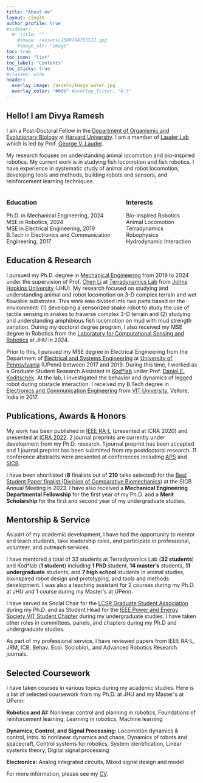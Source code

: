 ```yaml
---
title: "About me"
layout: single
author_profile: true
#sidebar:
  #- title: ""
    #image: /assets/1589784783572.jpg
    #image_alt: "image"
toc: true
toc_icon: "list"
toc_label: "Contents"
toc_sticky: true
#classes: wide
header:
  overlay_image: /assets/Image_water.jpg
  overlay_color: "#000" #overlay_filter: "0.5"
---
```


## Hello! I am Divya Ramesh

I am a Post-Doctoral Fellow in the [Department of Organismic and Evolutionary Biology](https://www.oeb.harvard.edu/) at [Harvard University](https://www.harvard.edu/). I am a member of [Lauder Lab](https://sites.harvard.edu/glauder/) which is led by Prof. [George V. Lauder](https://www.oeb.harvard.edu/people/george-v-lauder). 

My research focuses on understanding animal locomotion and bio-inspired robotics. My current work is in studying fish locomotion and fish robotics. I have experience in systematic study of animal and robot locomotion, developing tools and methods, building robots and sensors, and reinforcement learning techniques.
<div style="display: flex;">
  <div style="flex: 1.25; padding-right: 0px;">
    <h3>Education</h3>
    <i class="fa-solid fa-graduation-cap"></i> Ph.D. in Mechanical Engineering, 2024
    <br> 
    <i class="fa-solid fa-graduation-cap"></i> MSE in Robotics, 2024 
    <br>
    <i class="fa-solid fa-graduation-cap"></i> MSE in Electrical Engineering, 2019 
    <br> 
    <i class="fa-solid fa-graduation-cap"></i> B.Tech in Electronics and Communication Engineering, 2017
  </div>
  <div style="flex: 0.75; padding-left: 0px;">
    <h3>Interests</h3>
    Bio-inspired Robotics
    <br>
    Animal Locomotion
    <br>
    Terradynamics
    <br>
    Robophysics
    <br>
    Hydrodynamic Interaction
  </div>
</div>

## Education & Research

I pursued my Ph.D. degree in [Mechanical Engineering](https://me.jhu.edu/) from 2019 to 2024 under the supervision of Prof. [Chen Li](https://engineering.jhu.edu/faculty/chen-li/) at [Terradynamics Lab](https://li.me.jhu.edu/) from [Johns Hopkins University](https://www.jhu.edu/) (JHU). My research focused on studying and understanding animal and robot locomotion on 3-D complex terrain and wet flowable substrates. This work was divided into two parts based on the environment: (1) developing a sensorized snake robot to study the use of tactile sensing in snakes to traverse complex 3-D terrain and (2) studying and understanding amphibious fish locomotion on mud with mud strength variation. During my doctoral degree program, I also received my MSE degree in Robotics from the [Laboratory for Computational Sensing and Robotics](https://lcsr.jhu.edu/) at JHU in 2024. 

Prior to this, I pursued my MSE degree in Electrical Engineering from the Department of [Electrical and Systems Engineering](https://www.ese.upenn.edu/) at [University of Pennsylvania](https://www.upenn.edu/) (UPenn) between 2017 and 2019. During this time, I worked as a Graduate Student Research Assistant in [Kod*lab](https://kodlab.seas.upenn.edu/) under Prof. [Daniel E. Koditschek](https://kodlab.seas.upenn.edu/kod/). At the lab, I investigated the behavior and dynamics of legged robot during obstacle interaction. I received my B.Tech degree in [Electronics and Communication Engineering](https://vit.ac.in/schools/school-of-electronics-engineering-for-ug-courses) from [VIT University](https://vit.ac.in/), Vellore, India in 2017.     

## Publications, Awards & Honors

My work has been published in [IEEE RA-L](https://www.ieee-ras.org/publications/ra-l) (presented at ICRA 2020) and presented at [ICRA 2022](https://www.ieee-ras.org/component/rseventspro/event/2095-icra-2022). 2 journal preprints are currently under development from my Ph.D. research. 1 journal preprint has been accepted and 1 journal preprint has been submitted from my postdoctoral research. 11 conference abstracts were presented at conferences including [APS](https://www.aps.org/membership/join) and [SICB](https://sicb.org/). 

I have been shortlisted (**8** finalists out of **210** talks selected) for the [Best Student Paper finalist (Division of Comparative Biomechanics)](https://sicb.burkclients.com/wp/?page_id=2124) at the SICB Annual Meeting in 2023. I have also received a **Mechanical Engineering Departmental Fellowship** for the first year of my Ph.D. and a **Merit Scholarship** for the first and second year of my undergraduate studies.

## Mentorship & Service

As part of my academic development, I have had the opportunity to mentor and teach students, take leadership roles, and participate in professional, volunteer, and outreach services. 

I have mentored a total of 33 students at Terradynamics Lab (**32 students**) and Kod*lab (**1 student**) including **1 PhD** student, **14 master’s** students, **11 undergraduate** students, and **7 high school** students in animal studies, bioinspired robot design and prototyping, and tools and methods development. I was also a teaching assistant for 2 courses during my Ph.D. at JHU and 1 course during my Master's at UPenn. 

I have served as Social Chair for the [LCSR Graduate Student Association](https://lcsr.jhu.edu/lcsr-gsa/) during my Ph.D. and as Student Head for the [IEEE Power and Energy Society VIT Student Chapter](https://stage.vit.ac.in/campus/Chapters/IEEEChapters) during my undergraduate studies. I have taken other roles in committees, panels, and chapters during my Ph.D and undergraduate studies. 

As part of my professional service, I have reviewed papers from IEEE RA-L, JRM, ICB, Behav. Ecol. Sociobiol., and Advanced
Robotics Research journals.  

## Selected Coursework

I have taken courses in various topics during my academic studies. Here is a list of selected coursework from my Ph.D. at JHU and my Master's at UPenn:

**Robotics and AI:** Nonlinear control and planning in robotics, Foundations of reinforcement learning, Learning in robotics, Machine
learning

**Dynamics, Control, and Signal Processing:** Locomotion dynamics & control, Intro. to nonlinear dynamics and chaos, Dynamics of
robots and spacecraft, Control systems for robotics, System identification, Linear systems theory, Digital signal processing

**Electronics:** Analog integrated circuits, Mixed signal design and model

For more information, please see my [CV](https://www.dropbox.com/scl/fi/kl2rm6n52lqsv1vq9u58g/Divya_Ramesh_CV.pdf?rlkey=kj5oouwpvz9uk80yt1ifsxcg7&dl=0).
